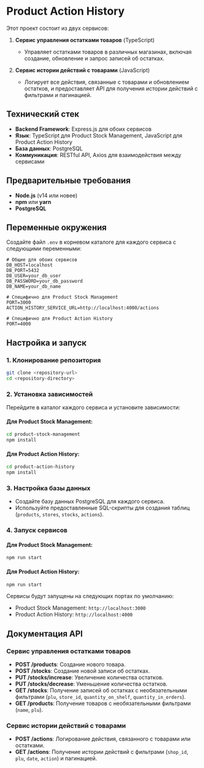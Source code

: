 # Product Action History

Этот проект состоит из двух сервисов:

1. **Сервис управления остатками товаров** (TypeScript)
    - Управляет остатками товаров в различных магазинах, включая создание, обновление и запрос записей об остатках.

2. **Сервис истории действий с товарами** (JavaScript)
    - Логирует все действия, связанные с товарами и обновлением остатков, и предоставляет API для получения истории действий с фильтрами и пагинацией.

## Технический стек

- **Backend Framework**: Express.js для обоих сервисов
- **Язык**: TypeScript для Product Stock Management, JavaScript для Product Action History
- **База данных**: PostgreSQL
- **Коммуникация**: RESTful API, Axios для взаимодействия между сервисами

## Предварительные требования

- **Node.js** (v14 или новее)
- **npm** или **yarn**
- **PostgreSQL**

## Переменные окружения

Создайте файл `.env` в корневом каталоге для каждого сервиса с следующими переменными:

```
# Общие для обоих сервисов
DB_HOST=localhost
DB_PORT=5432
DB_USER=your_db_user
DB_PASSWORD=your_db_password
DB_NAME=your_db_name

# Специфично для Product Stock Management
PORT=3000
ACTION_HISTORY_SERVICE_URL=http://localhost:4000/actions

# Специфично для Product Action History
PORT=4000
```

## Настройка и запуск

### 1. Клонирование репозитория

```bash
git clone <repository-url>
cd <repository-directory>
```

### 2. Установка зависимостей

Перейдите в каталог каждого сервиса и установите зависимости:

#### Для Product Stock Management:

```bash
cd product-stock-management
npm install
```

#### Для Product Action History:

```bash
cd product-action-history
npm install
```

### 3. Настройка базы данных

- Создайте базу данных PostgreSQL для каждого сервиса.
- Используйте предоставленные SQL-скрипты для создания таблиц (`products`, `stores`, `stocks`, `actions`).

### 4. Запуск сервисов

#### Для Product Stock Management:

```bash
npm run start
```

#### Для Product Action History:

```bash
npm run start
```

Сервисы будут запущены на следующих портах по умолчанию:
- Product Stock Management: `http://localhost:3000`
- Product Action History: `http://localhost:4000`

## Документация API

### Сервис управления остатками товаров

- **POST /products**: Создание нового товара.
- **POST /stocks**: Создание новой записи об остатках.
- **PUT /stocks/increase**: Увеличение количества остатков.
- **PUT /stocks/decrease**: Уменьшение количества остатков.
- **GET /stocks**: Получение записей об остатках с необязательными фильтрами (`plu`, `store_id`, `quantity_on_shelf`, `quantity_in_orders`).
- **GET /products**: Получение товаров с необязательными фильтрами (`name`, `plu`).

### Сервис истории действий с товарами

- **POST /actions**: Логирование действия, связанного с товарами или остатками.
- **GET /actions**: Получение истории действий с фильтрами (`shop_id`, `plu`, `date`, `action`) и пагинацией.

